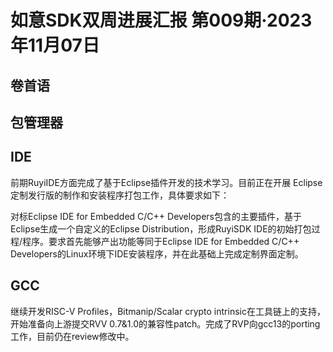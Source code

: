 # 如意SDK双周进展汇报  第009期·2023年11月07日

## 卷首语

## 包管理器

## IDE

前期RuyiIDE方面完成了基于Eclipse插件开发的技术学习。目前正在开展 Eclipse定制发行版的制作和安装程序打包工作，具体要求如下：

对标Eclipse IDE for Embedded C/C++ Developers包含的主要插件，基于Eclipse生成一个自定义的Eclipse Distribution，形成RuyiSDK IDE的初始打包过程/程序。要求首先能够产出功能等同于Eclipse IDE for Embedded C/C++ Developers的Linux环境下IDE安装程序，并在此基础上完成定制界面定制。



## GCC

继续开发RISC-V Profiles，Bitmanip/Scalar crypto intrinsic在工具链上的支持，开始准备向上游提交RVV 0.7&1.0的兼容性patch。完成了RVP向gcc13的porting工作，目前仍在review修改中。
